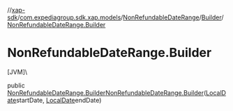 //[xap-sdk](../../../../index.md)/[com.expediagroup.sdk.xap.models](../../index.md)/[NonRefundableDateRange](../index.md)/[Builder](index.md)/[NonRefundableDateRange.Builder](-non-refundable-date-range.-builder.md)

# NonRefundableDateRange.Builder

[JVM]\

public [NonRefundableDateRange.Builder](index.md)[NonRefundableDateRange.Builder](-non-refundable-date-range.-builder.md)([LocalDate](https://docs.oracle.com/javase/8/docs/api/java/time/LocalDate.html)startDate, [LocalDate](https://docs.oracle.com/javase/8/docs/api/java/time/LocalDate.html)endDate)
